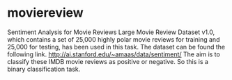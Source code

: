 # moviereview
Sentiment Analysis for Movie Reviews
Large Movie Review Dataset v1.0, which contains a set of 25,000 highly polar movie reviews
for training and 25,000 for testing, has been used in this task. The dataset can be found the
following link.
http://ai.stanford.edu/~amaas/data/sentiment/
The aim is to classify these IMDB movie reviews as positive or negative. So this is a binary
classification task.

